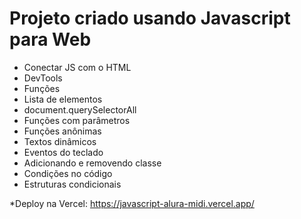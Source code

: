 # Projeto criado usando Javascript para Web
<ul>
  <li>Conectar JS com o HTML</li>
  <li>DevTools</li>
  <li>Funções</li>
  <li>Lista de elementos</li>
  <li>document.querySelectorAll</li>
  <li>Funções com parâmetros</li>
  <li>Funções anônimas</li>
  <li>Textos dinâmicos</li>
  <li>Eventos do teclado</li>
  <li>Adicionando e removendo classe</li>
  <li>Condições no código</li>
  <li>Estruturas condicionais</li>
 </ul>

*Deploy na Vercel: https://javascript-alura-midi.vercel.app/
